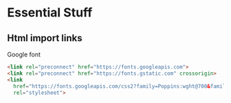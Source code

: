 # Essential Stuff

## Html import links

Google font

``` html
<link rel="preconnect" href="https://fonts.googleapis.com">
<link rel="preconnect" href="https://fonts.gstatic.com" crossorigin>
<link
  href="https://fonts.googleapis.com/css2?family=Poppins:wght@700&family=Roboto:wght@400;700&family=Saira+Stencil+One&display=swap"
  rel="stylesheet">
```